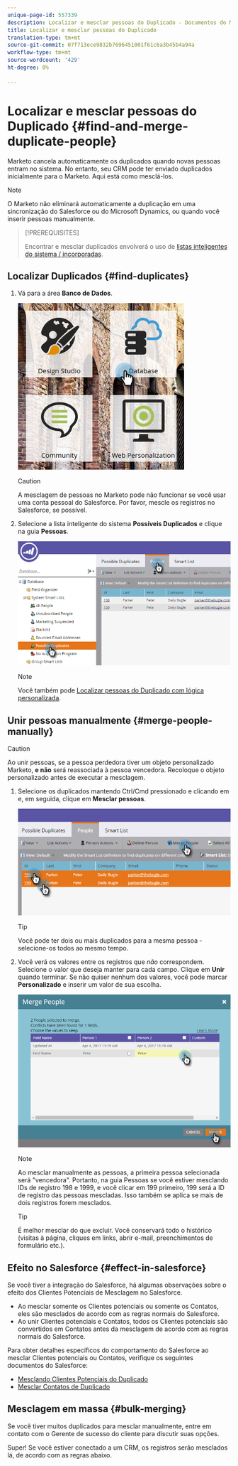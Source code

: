 ```yaml
---
unique-page-id: 557339
description: Localizar e mesclar pessoas do Duplicado - Documentos do Marketing - Documentação do produto
title: Localizar e mesclar pessoas do Duplicado
translation-type: tm+mt
source-git-commit: 07f713ece9832b7696451001f61c6a3b45b4a94a
workflow-type: tm+mt
source-wordcount: '429'
ht-degree: 0%

---
```



# Localizar e mesclar pessoas do Duplicado {#find-and-merge-duplicate-people}

Marketo cancela automaticamente os duplicados quando novas pessoas entram no sistema. No entanto, seu CRM pode ter enviado duplicados inicialmente para o Marketo. Aqui está como mesclá-los.

>[!NOTE]
>
>O Marketo não eliminará automaticamente a duplicação em uma sincronização do Salesforce ou do Microsoft Dynamics, ou quando você inserir pessoas manualmente.

>[!PREREQUISITES]
>
>Encontrar e mesclar duplicados envolverá o uso de [listas inteligentes do sistema / incorporadas](/help/marketo/product-docs/core-marketo-concepts/smart-lists-and-static-lists/using-smart-lists/use-built-in-system-smart-lists.md).

## Localizar Duplicados {#find-duplicates}

1. Vá para a área **Banco de Dados**.

   ![](assets/db.png)

   >[!CAUTION]
   >
   >A mesclagem de pessoas no Marketo pode não funcionar se você usar uma conta pessoal do Salesforce. Por favor, mescle os registros no Salesforce, se possível.

1. Selecione a lista inteligente do sistema **Possíveis Duplicados** e clique na guia **Pessoas**.

   ![](assets/two.png)

   >[!NOTE]
   >
   >Você também pode [Localizar pessoas do Duplicado com lógica personalizada](/help/marketo/product-docs/core-marketo-concepts/smart-lists-and-static-lists/managing-people-in-smart-lists/find-duplicate-people-with-custom-logic.md).

## Unir pessoas manualmente {#merge-people-manually}

>[!CAUTION]
>
>Ao unir pessoas, se a pessoa perdedora tiver um objeto personalizado Marketo, **e não** será reassociada à pessoa vencedora. Recoloque o objeto personalizado antes de executar a mesclagem.

1. Selecione os duplicados mantendo Ctrl/Cmd pressionado e clicando em e, em seguida, clique em **Mesclar pessoas**.

   ![](assets/three.png)

   >[!TIP]
   >
   >Você pode ter dois ou mais duplicados para a mesma pessoa - selecione-os todos ao mesmo tempo.

1. Você verá os valores entre os registros que _não_ correspondem. Selecione o valor que deseja manter para cada campo. Clique em **Unir** quando terminar. Se não quiser nenhum dos valores, você pode marcar **Personalizado** e inserir um valor de sua escolha.

   ![](assets/four.png)

   >[!NOTE]
   >
   >Ao mesclar manualmente as pessoas, a primeira pessoa selecionada será &quot;vencedora&quot;. Portanto, na guia Pessoas se você estiver mesclando IDs de registro 198 e 1999, e você clicar em 199 primeiro, 199 será a ID de registro das pessoas mescladas. Isso também se aplica se mais de dois registros forem mesclados.

   >[!TIP]
   >
   >É melhor mesclar do que excluir. Você conservará todo o histórico (visitas à página, cliques em links, abrir e-mail, preenchimentos de formulário etc.).

## Efeito no Salesforce {#effect-in-salesforce}

Se você tiver a integração do Salesforce, há algumas observações sobre o efeito dos Clientes Potenciais de Mesclagem no Salesforce.

* Ao mesclar somente os Clientes potenciais ou somente os Contatos, eles são mesclados de acordo com as regras normais do Salesforce.
* Ao unir Clientes potenciais e Contatos, todos os Clientes potenciais são convertidos em Contatos antes da mesclagem de acordo com as regras normais do Salesforce.

Para obter detalhes específicos do comportamento do Salesforce ao mesclar Clientes potenciais ou Contatos, verifique os seguintes documentos do Salesforce:

* [Mesclando Clientes Potenciais do Duplicado](https://help.salesforce.com/HTViewHelpDoc?id=leads_merge.htm&amp;language=en_US)
* [Mesclar Contatos de Duplicado](https://help.salesforce.com/HTViewHelpDoc?id=contacts_merge.htm&amp;language=en_US)

## Mesclagem em massa {#bulk-merging}

Se você tiver muitos duplicados para mesclar manualmente, entre em contato com o Gerente de sucesso do cliente para discutir suas opções.

Super! Se você estiver conectado a um CRM, os registros serão mesclados lá, de acordo com as regras abaixo.
